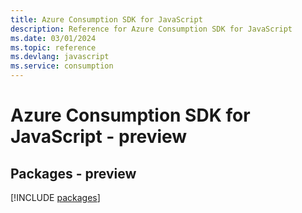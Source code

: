 ```yaml
---
title: Azure Consumption SDK for JavaScript
description: Reference for Azure Consumption SDK for JavaScript
ms.date: 03/01/2024
ms.topic: reference
ms.devlang: javascript
ms.service: consumption
---
```

# Azure Consumption SDK for JavaScript - preview
## Packages - preview
[!INCLUDE [packages](consumption-index.md)]
